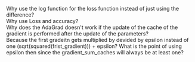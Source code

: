 Why use the log function for the loss function instead of just using the difference?  
Why use Loss and accuracy?  
Why does the AdaGrad doesn't work if the update of the cache of the gradient is performed after the update of the parameters?  
    Because the first gradeitn gets multiplied by devided by epsilon instead of one (sqrt(squared(frist_gradient))) + epsilon?
What is the point of using epsilon then since the gradient_sum_caches will always be at least one?  